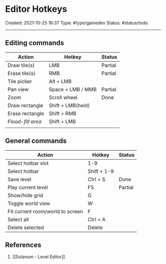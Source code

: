 # Editor Hotkeys
Created: 2021-10-25 16:37
Type: #type/gamedev
Status: #status/todo 

---

## Editing commands
| Action            | Hotkey            | Status  |
| ----------------- | ----------------- | ------- |
| Draw tile(s)      | LMB               | Partial |
| Erase tile(s)     | RMB               | Partial |
| Tile picker       | Alt + LMB         |         |
| Pan view          | Space + LMB / MMB | Partial |
| Zoom              | Scroll wheel      | Done    | 
| Draw rectangle    | Shift + LMB(held) |         |
| Erase rectangle   | Shift + RMB       |         |
| *Flood-fill area* | Shift + LMB       |         |
|                   |                   |         |

## General commands
| Action                           | Hotkey      | Status  |
| -------------------------------- | ----------- | ------- |
| Select hotbar slot               | 1-9         |         |
| Select hotbar                    | Shift + 1-9 |         |
| Save level                       | Ctrl + S    | Done    |
| Play current level               | F5          | Partial |
| Show/hide grid                   | G           |         |
| Toggle world view                | W           |         |
| Fit current room/world to screen | F           |         |
| Select all                       | Ctrl + A    |         |
| Delete selected                  | Delete      |         |

## References
1. [[Solanum - Level Editor]]
